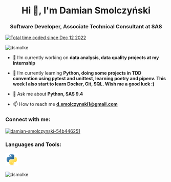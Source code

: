 <h1 align="center">Hi 👋, I'm Damian Smolczyński</h1>
<h3 align="center">Software Developer, Associate Technical Consultant at SAS</h3>

<a href="https://wakatime.com/@743da0dd-2dfa-46fe-a98d-a58d8e0684d4"><img src="https://wakatime.com/badge/user/743da0dd-2dfa-46fe-a98d-a58d8e0684d4.svg" alt="Total time coded since Dec 12 2022" /></a>
<p align="left"> <img src="https://komarev.com/ghpvc/?username=dsmolke&label=Profile%20views&color=0e75b6&style=flat" alt="dsmolke" /> </p>

- 🔭 I’m currently working on **data analysis, data quality projects at my internship**

- 🌱 I’m currently learning **Python, doing some projects in TDD convention using pytest and unittest, learning poetry and pipenv. This week I also start to learn Docker, Git, SQL. Wish me a good luck :)**

- 💬 Ask me about **Python, SAS 9.4**

- 📫 How to reach me **d.smolczynski1@gmail.com**

<h3 align="left">Connect with me:</h3>
<p align="left">
<a href="https://linkedin.com/in/damian-smolczynski-54b446251" target="blank"><img align="center" src="https://raw.githubusercontent.com/rahuldkjain/github-profile-readme-generator/master/src/images/icons/Social/linked-in-alt.svg" alt="damian-smolczynski-54b446251" height="30" width="40" /></a>
</p>

<h3 align="left">Languages and Tools:</h3>
<p align="left"> <a href="https://www.python.org" target="_blank" rel="noreferrer"> <img src="https://raw.githubusercontent.com/devicons/devicon/master/icons/python/python-original.svg" alt="python" width="40" height="40"/> </a> </p>


<p><img align="center" src="https://github-readme-streak-stats.herokuapp.com/?user=dsmolke&" alt="dsmolke" /></p>
